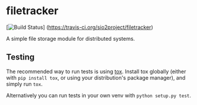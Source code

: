 # filetracker

[![Build Status](https://travis-ci.org/sio2project/filetracker.svg?branch=master)]
(https://travis-ci.org/sio2project/filetracker)

A simple file storage module for distributed systems.

## Testing

The recommended way to run tests is using
[tox](https://tox.readthedocs.io/en/latest/index.html). Install tox
globally (either with `pip install tox`, or using your distribution's
package manager), and simply run `tox`.

Alternatively you can run tests in your own venv with `python setup.py test`.
